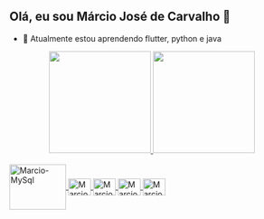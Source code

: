 ## Olá, eu sou Márcio José de Carvalho 👋

- 🌱 Atualmente estou aprendendo flutter, python e java

<div align="center">
  <a href="https://github.com/MarcioJCarvalho">
  <img height="180em" src="https://github-readme-stats.vercel.app/api?username=MarcioJCarvalho&show_icons=true&theme=onedark&include_all_commits=true&count_private=true"/>
  <img height="180em" src="https://github-readme-stats.vercel.app/api/top-langs/?username=MarcioJCarvalho&layout=compact&langs_count=7&theme=onedark"/>
</div>

<div style="display: inline_block"><br>
  <img align="center" alt="Marcio-MySql" height="80" width="100" src="https://cdn.jsdelivr.net/gh/devicons/devicon/icons/mysql/mysql-original-wordmark.svg">
  <img align="center" alt="Marcio-Py" height="30" width="40" src="https://cdn.jsdelivr.net/gh/devicons/devicon/icons/python/python-original.svg">
  <img align="center" alt="Marcio-CSS" height="30" width="40" src="https://cdn.jsdelivr.net/gh/devicons/devicon/icons/css3/css3-plain.svg">
  <img align="center" alt="Marcio-CSS" height="30" width="40" src="https://cdn.jsdelivr.net/gh/devicons/devicon/icons/html5/html5-plain.svg">
  <img align="center" alt="Marcio-CSS" height="30" width="40" src="https://cdn.jsdelivr.net/gh/devicons/devicon/icons/flutter/flutter-original.svg"> 
</div>
  
##
